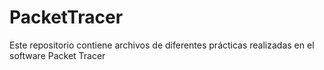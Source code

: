 # PacketTracer
Este repositorio contiene archivos de diferentes prácticas realizadas en el software Packet Tracer
